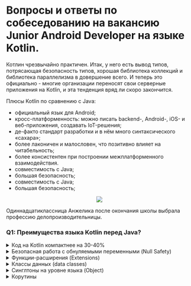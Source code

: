 # Вопросы и ответы по собеседованию на вакансию Junior Android Developer на языке Kotlin.
Котлин чрезвычайно практичен. Итак, у него есть вывод типов, потрясающая безопасность типов, хорошая библиотека коллекций и библиотека параллелизма в довершение всего. И теперь это официально - многие организации переносят свои серверные приложения на Kotlin, и эта тенденция вряд ли скоро закончится. 

Плюсы Kotlin по сравнению с Java:
+ официальный язык для Android;
+ кросс-платформенность: можно писать backend-, Android-, iOS- и веб-приложения, создавать IoT-решения;
+ де-факто стандарт разработки и в нём много синтаксического «сахара»;
+ более лаконичен и малословен, что позитивно влияет на читабельность;
+ более консистентен при построении межплатформенного взаимодействия.
+  совместимость с Java;
+ большая безопасность;
+ совместимость с Java;
+ большая безопасность;

<p align="center">
  <a href="https://www.fullstack.cafe">
  <img src="https://camo.githubusercontent.com/fb9f8045c2a49eec15a7608a6dcac8928a9f92e45bebab3619c9bec17a443c1a/68747470733a2f2f322e62702e626c6f6773706f742e636f6d2f2d45696763415342354b37492f5735373454727a357461492f41414141414141414150452f326967686d464c58576334543679386a6f62595f4c6f4271756930537549364177434c63424741732f73313630302f4b656c6c616e253235324241742532353242576f726b2e676966">
  </a>
</p>


<p class="word">Один&shy;надцатиклас&shy;сница Анжелика 
  после окончания школы выбрала профессию 
  дело&shy;произ&shy;водитель&shy;ницы.</p>

### Q1: Преимущества языка Kotlin перед Java?

<details>
    <summary>Код на Kotlin компактнее на 30-40%</summary>

    <p class="word">Один&shy;надцатиклас&shy;сница Анжелика 
  после окончания школы выбрала профессию 
  дело&shy;произ&shy;водитель&shy;ницы.</p>
</details>

<details>
    <summary>Безопасная работа с обнуляемыми переменными (Null Safety)</summary>
    
    В отличие от Java, в Kotlin по умолчанию все типы являются non-nullable, то есть не могут принимать значение null. Присвоение или возврат null приведет к ошибке компиляции. Чтобы присвоить переменной значение null, в Kotlin необходимо явно пометить эту переменную как nullable (добавив после типа знак вопроса). В Java же при использовании ссылки на объект с указанным значением null, появляется исключение в виде «NullPointerException!».
</details>

<details>
    <summary>Функции-расширения (Extensions)</summary>
    
    <p>Kotlin позволяет расширять класс путём добавления нового функционала без необходимости наследования от такого класса. Это реализовано с помощью специальных выражений, называемых расширения. Например, вы можете написать новые функции для класса из сторонней библиотеки, которую вы не можете изменить. Такие функции можно вызывать обычным способом, как если бы они были методами исходного класса. Этот механизм называется функцией расширения.</p>
</details>

<details>
    <summary>Классы данных (data classes)</summary>
    
    <p>Разработчику на Java приходится писать много стандартного, но часто встречающегося кода (т.н. шаблонный код или boilerplate). В Kotlin же есть возможность создания специальных классов для определения полей для хранения данных, конструктора, функций сеттеров и геттеров для каждого поля, и функций Hashcode(), toString() и equals(). Для этого достаточно добавить data в определение класса, затем компилятор сделает все сам.</p>
</details>

<details>
    <summary>Синглтоны на уровне языка (Object)</summary>
    
    <p>В Java все должно объявляться внутри класса. Но в Kotlin все иначе. Компоненты могут объявляться за пределами класса, и это автоматически делает их статическими. Поэтому нам не требуется ключевое слово static. В Java статические члены обрабатываются не так, как члены-объекты. Это означает, что для статических членов нам недоступны такие вещи, как реализация интерфейса, помещение экземпляра в ассоциативный список (map) или передача его в качестве параметра методу, который принимает объект. В Kotlin static не является ключевым словом и вместо статических членов используются объекты-компаньоны, позволяющие преодолеть вышеуказанные ограничения. В этом и заключается преимущество. Даже если члены объектов-компаньонов выглядят как статические члены в других языках, во время выполнения они все равно остаются членами экземпляров реальных объектов и могут, например, реализовывать интерфейсы.</p>
</details>

<details>
    <summary>Корутины</summary>
    
    <p>Kotlin предоставляет возможность создавать дополнительные потоки, однако в нем также существуют т.н. корутины (сопрограммы), которые позволяют использовать меньше памяти в сравнении с обычным потоком, т.к. реализованы они без стека. Корутины же в свою очередь способны выполнять интенсивные и длительные задачи методом приостановления выполнения без блокировки потока и его последующего восстановления. Что в дальнейшем позволяет сгенерировать асинхронный код без блокирования, который при его выполнении не отличить от синхронного. К тому же, они генерируют эффектные доп.стили например async или await.</p>
</details>
